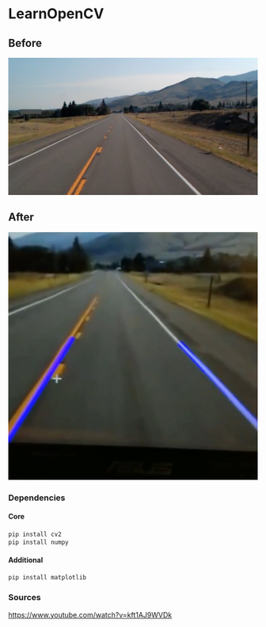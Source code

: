 # LearnOpenCV


## Before
![Lane Before](src/test2.JPG)

## After
![Lane_After](src/test2wlanes.JPG)

### Dependencies

#### Core
```
pip install cv2
pip install numpy
```

#### Additional
```
pip install matplotlib
```


### Sources
https://www.youtube.com/watch?v=kft1AJ9WVDk
